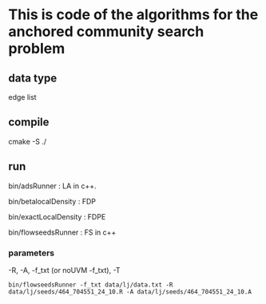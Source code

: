# This is code of the algorithms for the anchored community search problem

## data type

edge list

## compile

cmake -S ./

## run

bin/adsRunner : LA in c++.

bin/betalocalDensity : FDP

bin/exactLocalDensity : FDPE

bin/flowseedsRunner : FS in c++

### parameters
-R, -A, -f_txt (or noUVM -f_txt), -T

```bin/flowseedsRunner -f_txt data/lj/data.txt -R data/lj/seeds/464_704551_24_10.R -A data/lj/seeds/464_704551_24_10.A ```
